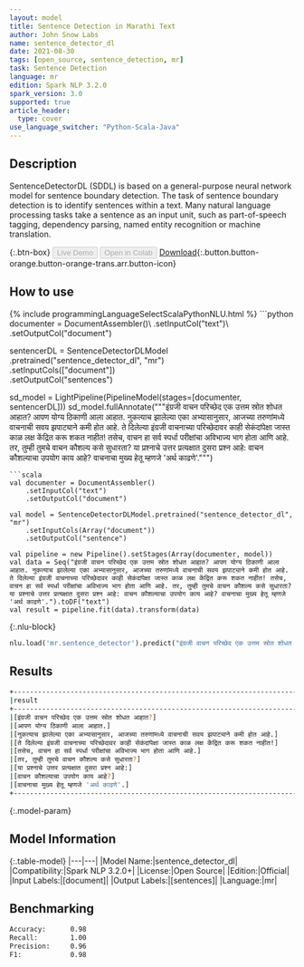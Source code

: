```yaml
---
layout: model
title: Sentence Detection in Marathi Text
author: John Snow Labs
name: sentence_detector_dl
date: 2021-08-30
tags: [open_source, sentence_detection, mr]
task: Sentence Detection
language: mr
edition: Spark NLP 3.2.0
spark_version: 3.0
supported: true
article_header:
  type: cover
use_language_switcher: "Python-Scala-Java"
---
```


## Description

SentenceDetectorDL (SDDL) is based on a general-purpose neural network model for sentence boundary detection. The task of sentence boundary detection is to identify sentences within a text. Many natural language processing tasks take a sentence as an input unit, such as part-of-speech tagging, dependency parsing, named entity recognition or machine translation.

{:.btn-box}
<button class="button button-orange" disabled>Live Demo</button>
<button class="button button-orange" disabled>Open in Colab</button>
[Download](https://s3.amazonaws.com/auxdata.johnsnowlabs.com/public/models/sentence_detector_dl_mr_3.2.0_3.0_1630319297311.zip){:.button.button-orange.button-orange-trans.arr.button-icon}

## How to use



<div class="tabs-box" markdown="1">
{% include programmingLanguageSelectScalaPythonNLU.html %}
```python
documenter = DocumentAssembler()\
    .setInputCol("text")\
    .setOutputCol("document")
    
sentencerDL = SentenceDetectorDLModel\
  .pretrained("sentence_detector_dl", "mr") \
  .setInputCols(["document"]) \
  .setOutputCol("sentences")

sd_model = LightPipeline(PipelineModel(stages=[documenter, sentencerDL]))
sd_model.fullAnnotate("""इंग्रजी वाचन परिच्छेद एक उत्तम स्रोत शोधत आहात? आपण योग्य ठिकाणी आला आहात. नुकत्याच झालेल्या एका अभ्यासानुसार, आजच्या तरुणांमध्ये वाचनाची सवय झपाट्याने कमी होत आहे. ते दिलेल्या इंग्रजी वाचनाच्या परिच्छेदावर काही सेकंदांपेक्षा जास्त काळ लक्ष केंद्रित करू शकत नाहीत! तसेच, वाचन हा सर्व स्पर्धा परीक्षांचा अविभाज्य भाग होता आणि आहे. तर, तुम्ही तुमचे वाचन कौशल्य कसे सुधारता? या प्रश्नाचे उत्तर प्रत्यक्षात दुसरा प्रश्न आहे: वाचन कौशल्याचा उपयोग काय आहे? वाचनाचा मुख्य हेतू म्हणजे 'अर्थ काढणे'.""")

```
```scala
val documenter = DocumentAssembler()
    .setInputCol("text")
    .setOutputCol("document")

val model = SentenceDetectorDLModel.pretrained("sentence_detector_dl", "mr")
	.setInputCols(Array("document"))
	.setOutputCol("sentence")

val pipeline = new Pipeline().setStages(Array(documenter, model))
val data = Seq("इंग्रजी वाचन परिच्छेद एक उत्तम स्रोत शोधत आहात? आपण योग्य ठिकाणी आला आहात. नुकत्याच झालेल्या एका अभ्यासानुसार, आजच्या तरुणांमध्ये वाचनाची सवय झपाट्याने कमी होत आहे. ते दिलेल्या इंग्रजी वाचनाच्या परिच्छेदावर काही सेकंदांपेक्षा जास्त काळ लक्ष केंद्रित करू शकत नाहीत! तसेच, वाचन हा सर्व स्पर्धा परीक्षांचा अविभाज्य भाग होता आणि आहे. तर, तुम्ही तुमचे वाचन कौशल्य कसे सुधारता? या प्रश्नाचे उत्तर प्रत्यक्षात दुसरा प्रश्न आहे: वाचन कौशल्याचा उपयोग काय आहे? वाचनाचा मुख्य हेतू म्हणजे 'अर्थ काढणे'.").toDF("text")
val result = pipeline.fit(data).transform(data)
```

{:.nlu-block}
```python
nlu.load('mr.sentence_detector').predict("इंग्रजी वाचन परिच्छेद एक उत्तम स्रोत शोधत आहात? आपण योग्य ठिकाणी आला आहात. नुकत्याच झालेल्या एका अभ्यासानुसार, आजच्या तरुणांमध्ये वाचनाची सवय झपाट्याने कमी होत आहे. ते दिलेल्या इंग्रजी वाचनाच्या परिच्छेदावर काही सेकंदांपेक्षा जास्त काळ लक्ष केंद्रित करू शकत नाहीत! तसेच, वाचन हा सर्व स्पर्धा परीक्षांचा अविभाज्य भाग होता आणि आहे. तर, तुम्ही तुमचे वाचन कौशल्य कसे सुधारता? या प्रश्नाचे उत्तर प्रत्यक्षात दुसरा प्रश्न आहे: वाचन कौशल्याचा उपयोग काय आहे? वाचनाचा मुख्य हेतू म्हणजे 'अर्थ काढणे'.", output_level ='sentence')  
```
</div>

## Results

```bash
+-----------------------------------------------------------------------------------------------------+
|result                                                                                               |
+-----------------------------------------------------------------------------------------------------+
|[इंग्रजी वाचन परिच्छेद एक उत्तम स्रोत शोधत आहात?]						               |
|[आपण योग्य ठिकाणी आला आहात.]                                                                         |
|[नुकत्याच झालेल्या एका अभ्यासानुसार, आजच्या तरुणांमध्ये वाचनाची सवय झपाट्याने कमी होत आहे.]                           | 
|[ते दिलेल्या इंग्रजी वाचनाच्या परिच्छेदावर काही सेकंदांपेक्षा जास्त काळ लक्ष केंद्रित करू शकत नाहीत!]                          |
|[तसेच, वाचन हा सर्व स्पर्धा परीक्षांचा अविभाज्य भाग होता आणि आहे.]                                   		   |
|[तर, तुम्ही तुमचे वाचन कौशल्य कसे सुधारता?]                                                                  |
|[या प्रश्नाचे उत्तर प्रत्यक्षात दुसरा प्रश्न आहे:]                                                                     |
|[वाचन कौशल्याचा उपयोग काय आहे?]                                                                        |
|[वाचनाचा मुख्य हेतू म्हणजे 'अर्थ काढणे'.]                                                                    |
+-----------------------------------------------------------------------------------------------------+


```

{:.model-param}
## Model Information

{:.table-model}
|---|---|
|Model Name:|sentence_detector_dl|
|Compatibility:|Spark NLP 3.2.0+|
|License:|Open Source|
|Edition:|Official|
|Input Labels:|[document]|
|Output Labels:|[sentences]|
|Language:|mr|

## Benchmarking

```bash
Accuracy:      0.98
Recall:        1.00
Precision:     0.96
F1:            0.98
```
